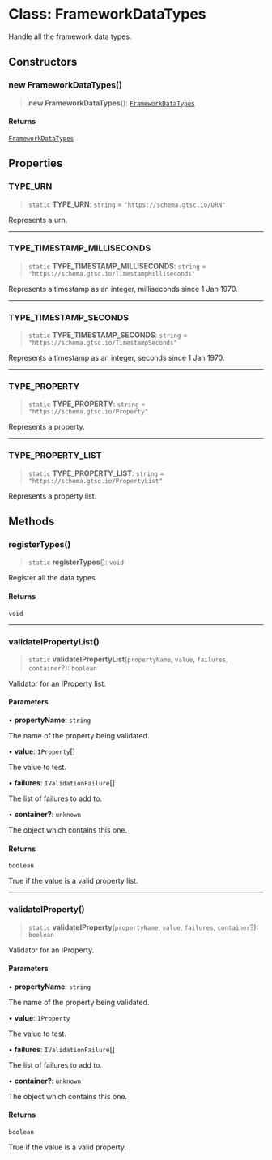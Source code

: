 # Class: FrameworkDataTypes

Handle all the framework data types.

## Constructors

### new FrameworkDataTypes()

> **new FrameworkDataTypes**(): [`FrameworkDataTypes`](FrameworkDataTypes.md)

#### Returns

[`FrameworkDataTypes`](FrameworkDataTypes.md)

## Properties

### TYPE\_URN

> `static` **TYPE\_URN**: `string` = `"https://schema.gtsc.io/URN"`

Represents a urn.

***

### TYPE\_TIMESTAMP\_MILLISECONDS

> `static` **TYPE\_TIMESTAMP\_MILLISECONDS**: `string` = `"https://schema.gtsc.io/TimestampMilliseconds"`

Represents a timestamp as an integer, milliseconds since 1 Jan 1970.

***

### TYPE\_TIMESTAMP\_SECONDS

> `static` **TYPE\_TIMESTAMP\_SECONDS**: `string` = `"https://schema.gtsc.io/TimestampSeconds"`

Represents a timestamp as an integer, seconds since 1 Jan 1970.

***

### TYPE\_PROPERTY

> `static` **TYPE\_PROPERTY**: `string` = `"https://schema.gtsc.io/Property"`

Represents a property.

***

### TYPE\_PROPERTY\_LIST

> `static` **TYPE\_PROPERTY\_LIST**: `string` = `"https://schema.gtsc.io/PropertyList"`

Represents a property list.

## Methods

### registerTypes()

> `static` **registerTypes**(): `void`

Register all the data types.

#### Returns

`void`

***

### validateIPropertyList()

> `static` **validateIPropertyList**(`propertyName`, `value`, `failures`, `container`?): `boolean`

Validator for an IProperty list.

#### Parameters

• **propertyName**: `string`

The name of the property being validated.

• **value**: `IProperty`[]

The value to test.

• **failures**: `IValidationFailure`[]

The list of failures to add to.

• **container?**: `unknown`

The object which contains this one.

#### Returns

`boolean`

True if the value is a valid property list.

***

### validateIProperty()

> `static` **validateIProperty**(`propertyName`, `value`, `failures`, `container`?): `boolean`

Validator for an IProperty.

#### Parameters

• **propertyName**: `string`

The name of the property being validated.

• **value**: `IProperty`

The value to test.

• **failures**: `IValidationFailure`[]

The list of failures to add to.

• **container?**: `unknown`

The object which contains this one.

#### Returns

`boolean`

True if the value is a valid property.
